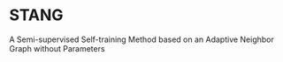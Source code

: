 # STANG
A Semi-supervised Self-training Method based on an Adaptive Neighbor Graph without Parameters
